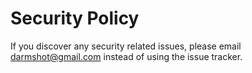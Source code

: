 # Security Policy

If you discover any security related issues, please email darmshot@gmail.com instead of using the issue tracker.
